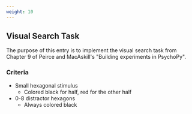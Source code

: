 ```yaml
---
weight: 10
---
```


## Visual Search Task

The purpose of this entry is to implement the visual search task from Chapter 9 of Peirce and MacAskill's "Building experiments in PsychoPy".

### Criteria

- Small hexagonal stimulus
    - Colored black for half, red for the other half
- 0-8 distractor hexagons
    - Always colored black
